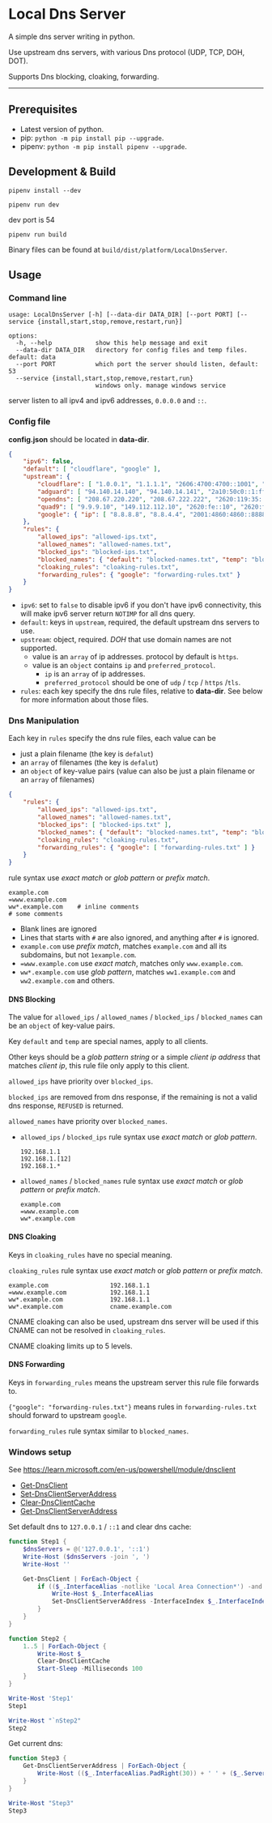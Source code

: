 # Local Dns Server

A simple dns server writing in python.

Use upstream dns servers, with various Dns protocol (UDP, TCP, DOH, DOT).

Supports Dns blocking, cloaking, forwarding.

* * *

## Prerequisites

* Latest version of python.
* pip: `python -m pip install pip --upgrade`.
* pipenv: `python -m pip install pipenv --upgrade`.

## Development & Build

```shell
pipenv install --dev
```

```shell
pipenv run dev
```

dev port is 54

```shell
pipenv run build
```

Binary files can be found at `build/dist/platform/LocalDnsServer`.

## Usage

### Command line

```
usage: LocalDnsServer [-h] [--data-dir DATA_DIR] [--port PORT] [--service {install,start,stop,remove,restart,run}]

options:
  -h, --help            show this help message and exit
  --data-dir DATA_DIR   directory for config files and temp files. default: data
  --port PORT           which port the server should listen, default: 53
  --service {install,start,stop,remove,restart,run}
                        windows only. manage windows service

```

server listen to all ipv4 and ipv6 addresses, `0.0.0.0` and `::`.

### Config file

**config.json** should be located in **data-dir**.

```json
{
    "ipv6": false,
    "default": [ "cloudflare", "google" ],
    "upstream": {
        "cloudflare": [ "1.0.0.1", "1.1.1.1", "2606:4700:4700::1001", "2606:4700:4700::1111" ],
        "adguard": [ "94.140.14.140", "94.140.14.141", "2a10:50c0::1:ff", "2a10:50c0::2:ff" ],
        "opendns": [ "208.67.220.220", "208.67.222.222", "2620:119:35::35", "2620:119:53::53" ],
        "quad9": [ "9.9.9.10", "149.112.112.10", "2620:fe::10", "2620:fe::fe:10" ],
        "google": { "ip": [ "8.8.8.8", "8.8.4.4", "2001:4860:4860::8888", "2001:4860:4860::8844" ], "preferred_protocol": "udp" }
    },
    "rules": {
        "allowed_ips": "allowed-ips.txt",
        "allowed_names": "allowed-names.txt",
        "blocked_ips": "blocked-ips.txt",
        "blocked_names": { "default": "blocked-names.txt", "temp": "blocked-names-temp.txt" },
        "cloaking_rules": "cloaking-rules.txt",
        "forwarding_rules": { "google": "forwarding-rules.txt" }
    }
}
```

* `ipv6`: set to `false` to disable ipv6 if you don't have ipv6 connectivity, this will make ipv6 server return `NOTIMP` for all dns query.
* `default`: keys in `upstream`, required, the default upstream dns servers to use.
* `upstream`: object, required. *DOH* that use domain names are not supported.
    * value is an `array` of ip addresses. protocol by default is `https`.
    * value is an `object` contains `ip` and `preferred_protocol`.
        * `ip` is an `array` of ip addresses.
        * `preferred_protocol` should be one of `udp` / `tcp` / `https` /`tls`.
* `rules`: each key specify the dns rule files, relative to **data-dir**. See below for more information about those files.

### Dns Manipulation

Each key in `rules` specify the dns rule files, each value can be

* just a plain filename (the key is `defalut`)
* an `array` of filenames (the key is `defalut`)
* an `object` of key-value pairs (value can also be just a plain filename or an `array` of filenames)

```json
{
    "rules": {
        "allowed_ips": "allowed-ips.txt",
        "allowed_names": "allowed-names.txt",
        "blocked_ips": [ "blocked-ips.txt" ],
        "blocked_names": { "default": "blocked-names.txt", "temp": "blocked-names-temp.txt" },
        "cloaking_rules": "cloaking-rules.txt",
        "forwarding_rules": { "google": [ "forwarding-rules.txt" ] }
    }
}
```

rule syntax use *exact match* or *glob pattern* or *prefix match*.

```
example.com
=www.example.com
ww*.example.com    # inline comments
# some comments
```

* Blank lines are ignored
* Lines that starts with `#` are also ignored, and anything after `#` is ignored.
* `example.com` use *prefix match*, matches `example.com` and all its subdomains, but not `1example.com`.
* `=www.example.com` use *exact match*, matches only `www.example.com`.
* `ww*.example.com` use *glob pattern*, matches `ww1.example.com` and `ww2.example.com` and others.

#### DNS Blocking

The value for `allowed_ips` / `allowed_names` / `blocked_ips` / `blocked_names` can be an `object` of key-value pairs.

Key `default` and `temp` are special names, apply to all clients.

Other keys should be a *glob pattern string* or a simple *client ip address* that matches *client ip*,
this rule file only apply to this client.

`allowed_ips` have priority over `blocked_ips`.

`blocked_ips` are removed from dns response, if the remaining is not a valid dns response, `REFUSED` is returned.

`allowed_names` have priority over `blocked_names`.

* `allowed_ips` / `blocked_ips` rule syntax use *exact match* or *glob pattern*.

    ```
    192.168.1.1
    192.168.1.[12]
    192.168.1.*
    ```

* `allowed_names` / `blocked_names` rule syntax use *exact match* or *glob pattern* or *prefix match*.

    ```
    example.com
    =www.example.com
    ww*.example.com
    ```

#### DNS Cloaking

Keys in `cloaking_rules` have no special meaning.

`cloaking_rules` rule syntax use *exact match* or *glob pattern* or *prefix match*.

```
example.com                 192.168.1.1
=www.example.com            192.168.1.1
ww*.example.com             192.168.1.1
ww*.example.com             cname.example.com
```

CNAME cloaking can also be used, upstream dns server will be used if this CNAME can not be resolved in `cloaking_rules`.

CNAME cloaking limits up to 5 levels.

#### DNS Forwarding

Keys in `forwarding_rules` means the upstream server this rule file forwards to.

`{"google": "forwarding-rules.txt"}` means rules in `forwarding-rules.txt` should forward to upstream `google`.

`forwarding_rules` rule syntax similar to `blocked_names`.

### Windows setup

See https://learn.microsoft.com/en-us/powershell/module/dnsclient

* [Get-DnsClient](https://learn.microsoft.com/en-us/powershell/module/dnsclient/get-dnsclient)
* [Set-DnsClientServerAddress](https://learn.microsoft.com/en-us/powershell/module/dnsclient/set-dnsclientserveraddress)
* [Clear-DnsClientCache](https://learn.microsoft.com/en-us/powershell/module/dnsclient/clear-dnsclientcache)
* [Get-DnsClientServerAddress](https://learn.microsoft.com/en-us/powershell/module/dnsclient/get-dnsclientserveraddress)

Set default dns to `127.0.0.1` / `::1` and clear dns cache:

```powershell
function Step1 {
    $dnsServers = @('127.0.0.1', '::1')
    Write-Host ($dnsServers -join ', ')
    Write-Host ''

    Get-DnsClient | ForEach-Object {
        if (($_.InterfaceAlias -notlike 'Local Area Connection*') -and ($_.InterfaceAlias -notlike 'Loopback Pseudo-Interface*')) {
            Write-Host $_.InterfaceAlias
            Set-DnsClientServerAddress -InterfaceIndex $_.InterfaceIndex -ServerAddresses $dnsServers
        }
    }
}

function Step2 {
    1..5 | ForEach-Object {
        Write-Host $_
        Clear-DnsClientCache
        Start-Sleep -Milliseconds 100
    }
}

Write-Host 'Step1'
Step1

Write-Host "`nStep2"
Step2
```

Get current dns:

```powershell
function Step3 {
    Get-DnsClientServerAddress | ForEach-Object {
        Write-Host (($_.InterfaceAlias.PadRight(30)) + ' ' + ($_.ServerAddresses -join ', '))
    }
}

Write-Host "Step3"
Step3
```
